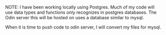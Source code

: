 NOTE:
I have been working locally using Postgres.
Much of my code will use data types and functions only recognizes in postgres databases.
The Odin server this will be hosted on uses a database similar to mysql.

When it is time to push code to odin server, I will convert my files for mysql.

